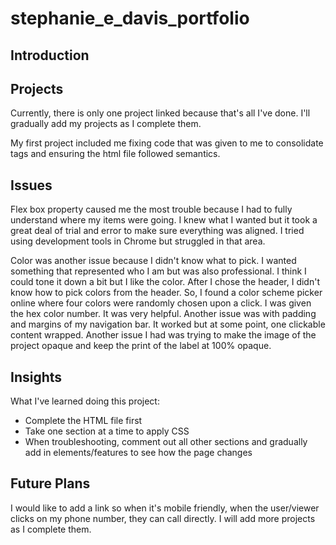 # stephanie_e_davis_portfolio
## Introduction

## Projects
Currently, there is only one project linked because that's all I've done. I'll gradually add my projects as I complete them. 

My first project included me fixing code that was given to me to consolidate tags and ensuring the html file followed semantics. 

## Issues
Flex box property caused me the most trouble because I had to fully understand where my items were going. I knew what I wanted but it took a great deal of trial and error to make sure everything was aligned. I tried using development tools in Chrome but struggled in that area.

Color was another issue because I didn't know what to pick. I wanted something that represented who I am but was also professional. I think I could tone it down a bit but I like the color. After I chose the header, I didn't know how to pick colors from the header. So, I found a color scheme picker online where four colors were randomly chosen upon a click. I was given the hex color number. It was very helpful. Another issue was with padding and margins of my navigation bar. It worked but at some point, one clickable content wrapped. Another issue I had was trying to make the image of the project opaque and keep the print of the label at 100% opaque. 

## Insights
What I've learned doing this project:
- Complete the HTML file first
- Take one section at a time to apply CSS
- When troubleshooting, comment out all other sections and gradually add in elements/features to see how the page changes

## Future Plans
I would like to add a link so when it's mobile friendly, when the user/viewer clicks on my phone number, they can call directly. I will add more projects as I complete them. 
